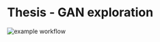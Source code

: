 # Thesis - GAN exploration

![example workflow](https://github.com/nmud19/thesisGAN/actions/workflows/pipeline.yml/badge.svg?branch=master)
